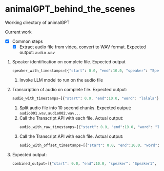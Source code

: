 # animalGPT_behind_the_scenes
Working directory of animalGPT

Current work 
- [x] Common steps
   - [x] Extract audio file from video, convert to WAV format. Expected output: `audio.wav`
1. Speaker identification on complete file. Expected output
   ```py
   speaker_with_timestamps=[{"start": 0.0, "end":10.0, "speaker": "Speaker1"},...]
   ```
   1. Invoke LLM model to run on the audio file
   
1. Transcription of audio on complete file. Expected output: 
      ```py
      audio_with_timestamps=[{"start": 0.0, "end":10.0, "word": "lalala"},{"start": 10.0, "end":20.0, "word": "lalala"}...]
      ```
   1. Split audio file into 10 second chunks. Expected output: `audio001.wav,audio002.wav...`
   1. Call the Transcript API with each file. Actual output:
      ```py
      audio_with_raw_timestamps=[{"start": 0.0, "end":10.0, "word": "lalala"},{"start": 0.0, "end":10.0, "word": "lalala"}...]
      ```
   1. Call the Transcript API with each file. Actual output:
      ```py
      audio_with_offset_timestamps=[{"start": 0.0, "end":10.0, "word": "lalala"},{"start": 10.0, "end":20.0, "word": "lalala"}...]
      ```
1. Expected output: 
   ```py
   combined_output=[{"start": 0.0, "end":10.0, "speaker": "Speaker1", "word": "lalala"},...]
   ```
